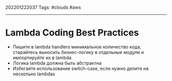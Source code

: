 202201222037
Tags: #clouds #aws 

--- 
# Lambda Coding Best Practices
- Пишите в lambda handlers минимальное количество кода, старайтесь выносить бизнес-логику в отдельные модули и импортируйте их в lambda
- Логика lambda должна быть абстрактна
- Избегайте использование switch-case, если нужно делите на несколько lambdas
